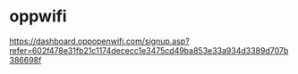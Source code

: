 # oppwifi
https://dashboard.oppopenwifi.com/signup.asp?refer=602f478e31fb21c1174dececc1e3475cd49ba853e33a934d3389d707b386698f

